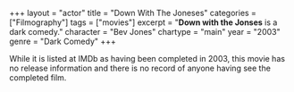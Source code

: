 +++
layout = "actor"
title = "Down With The Joneses"
categories = ["Filmography"]
tags = ["movies"]
excerpt = "<strong>Down with the Jonses</strong> is a dark comedy."
character = "Bev Jones"
chartype = "main"
year = "2003"
genre = "Dark Comedy"
+++

While it is listed at IMDb as having been completed in 2003, this movie has no release information and there is no record of anyone having see the completed film.